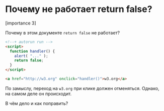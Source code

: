 # Почему не работает return false?

[importance 3]

Почему в этом документе `return false` не работает?

```html
<!--+ autorun run -->
<script>
  function handler() {
    alert( "..." );
    return false;
  }
</script>

<a href="http://w3.org" onclick="handler()">w3.org</a>
```

По замыслу, переход на `w3.org` при клике должен отменяться. Однако, на самом деле он происходит.

В чём дело и как поправить?